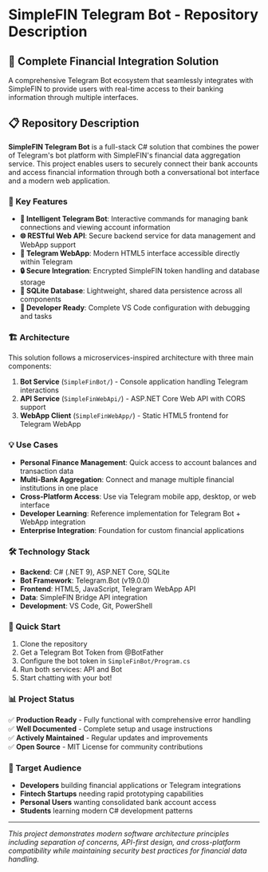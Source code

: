 # SimpleFIN Telegram Bot - Repository Description

## 🏦 Complete Financial Integration Solution

A comprehensive Telegram Bot ecosystem that seamlessly integrates with SimpleFIN to provide users with real-time access to their banking information through multiple interfaces.

## 📋 Repository Description

**SimpleFIN Telegram Bot** is a full-stack C# solution that combines the power of Telegram's bot platform with SimpleFIN's financial data aggregation service. This project enables users to securely connect their bank accounts and access financial information through both a conversational bot interface and a modern web application.

### 🎯 Key Features

- **🤖 Intelligent Telegram Bot**: Interactive commands for managing bank connections and viewing account information
- **🌐 RESTful Web API**: Secure backend service for data management and WebApp support  
- **📱 Telegram WebApp**: Modern HTML5 interface accessible directly within Telegram
- **🔒 Secure Integration**: Encrypted SimpleFIN token handling and database storage
- **💾 SQLite Database**: Lightweight, shared data persistence across all components
- **🔧 Developer Ready**: Complete VS Code configuration with debugging and tasks

### 🏗️ Architecture

This solution follows a microservices-inspired architecture with three main components:

1. **Bot Service** (`SimpleFinBot/`) - Console application handling Telegram interactions
2. **API Service** (`SimpleFinWebApi/`) - ASP.NET Core Web API with CORS support
3. **WebApp Client** (`SimpleFinWebApp/`) - Static HTML5 frontend for Telegram WebApp

### 💡 Use Cases

- **Personal Finance Management**: Quick access to account balances and transaction data
- **Multi-Bank Aggregation**: Connect and manage multiple financial institutions in one place
- **Cross-Platform Access**: Use via Telegram mobile app, desktop, or web interface
- **Developer Learning**: Reference implementation for Telegram Bot + WebApp integration
- **Enterprise Integration**: Foundation for custom financial applications

### 🛠️ Technology Stack

- **Backend**: C# (.NET 9), ASP.NET Core, SQLite
- **Bot Framework**: Telegram.Bot (v19.0.0)
- **Frontend**: HTML5, JavaScript, Telegram WebApp API
- **Data**: SimpleFIN Bridge API integration
- **Development**: VS Code, Git, PowerShell

### 🚀 Quick Start

1. Clone the repository
2. Get a Telegram Bot Token from @BotFather
3. Configure the bot token in `SimpleFinBot/Program.cs`
4. Run both services: API and Bot
5. Start chatting with your bot!

### 📊 Project Status

✅ **Production Ready** - Fully functional with comprehensive error handling  
✅ **Well Documented** - Complete setup and usage instructions  
✅ **Actively Maintained** - Regular updates and improvements  
✅ **Open Source** - MIT License for community contributions  

### 🎯 Target Audience

- **Developers** building financial applications or Telegram integrations
- **Fintech Startups** needing rapid prototyping capabilities  
- **Personal Users** wanting consolidated bank account access
- **Students** learning modern C# development patterns

---

*This project demonstrates modern software architecture principles including separation of concerns, API-first design, and cross-platform compatibility while maintaining security best practices for financial data handling.*
